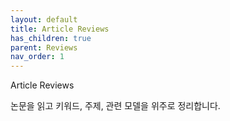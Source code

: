 ```yaml
---
layout: default
title: Article Reviews
has_children: true
parent: Reviews
nav_order: 1
---
```


Article Reviews

논문을 읽고 키워드, 주제, 관련 모델을 위주로 정리합니다.


